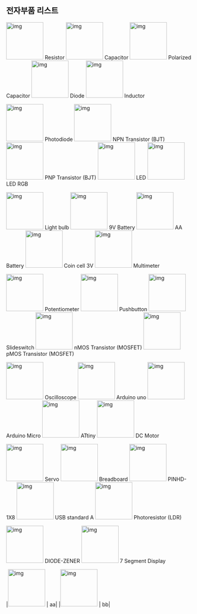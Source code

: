 ## 전자부품 리스트

<img src="http://s3-us-west-1.amazonaws.com/123d-circuits-symbols/schematic_symbol_4255_thumb.png" alt="img" style="width: 100px;"/> Resistor
<img src="http://s3-us-west-1.amazonaws.com/123d-circuits-symbols/schematic_symbol_4258_thumb.png" alt="img" style="width: 100px;"/> Capacitor
<img src="http://s3-us-west-1.amazonaws.com/123d-circuits-symbols/schematic_symbol_4259_thumb.png" alt="img" style="width: 100px;"/> Polarized Capacitor
<img src="http://s3-us-west-1.amazonaws.com/123d-circuits-symbols/schematic_symbol_4266_thumb.png" alt="img" style="width: 100px;"/> Diode
<img src="http://s3-us-west-1.amazonaws.com/123d-circuits-symbols/schematic_symbol_4257_thumb.png" alt="img" style="width: 100px;"/> Inductor

<img src="http://s3-us-west-1.amazonaws.com/123d-circuits-symbols/schematic_symbol_14368_thumb.png" alt="img" style="width: 100px;"/> Photodiode
<img src="http://s3-us-west-1.amazonaws.com/123d-circuits-symbols/schematic_symbol_4262_thumb.png" alt="img" style="width: 100px;"/> NPN Transistor (BJT)
<img src="http://s3-us-west-1.amazonaws.com/123d-circuits-symbols/schematic_symbol_4263_thumb.png" alt="img" style="width: 100px;"/> PNP Transistor (BJT)
<img src="http://s3-us-west-1.amazonaws.com/123d-circuits-symbols/schematic_symbol_9042_thumb.png" alt="img" style="width: 100px;"/> LED
<img src="http://s3-us-west-1.amazonaws.com/123d-circuits-symbols/schematic_symbol_9043_thumb.png" alt="img" style="width: 100px;"/> LED RGB

<img src="http://s3-us-west-1.amazonaws.com/123d-circuits-symbols/schematic_symbol_14358_thumb.png" alt="img" style="width: 100px;"/> Light bulb
<img src="http://s3-us-west-1.amazonaws.com/123d-circuits-symbols/schematic_symbol_4274_thumb.png" alt="img" style="width: 100px;"/> 9V Battery
<img src="http://s3-us-west-1.amazonaws.com/123d-circuits-symbols/schematic_symbol_14372_thumb.png" alt="img" style="width: 100px;"/> AA Battery
<img src="http://s3-us-west-1.amazonaws.com/123d-circuits-symbols/schematic_symbol_14371_thumb.png" alt="img" style="width: 100px;"/> Coin cell 3V
<img src="http://s3-us-west-1.amazonaws.com/123d-circuits-symbols/schematic_symbol_12945_thumb.png" alt="img" style="width: 100px;"/> Multimeter

<img src="http://s3-us-west-1.amazonaws.com/123d-circuits-symbols/schematic_symbol_4256_thumb.png" alt="img" style="width: 100px;"/> Potentiometer
<img src="http://s3-us-west-1.amazonaws.com/123d-circuits-symbols/schematic_symbol_4260_thumb.png" alt="img" style="width: 100px;"/> Pushbutton
<img src="http://s3-us-west-1.amazonaws.com/123d-circuits-symbols/schematic_symbol_4261_thumb.png" alt="img" style="width: 100px;"/> Slideswitch
<img src="http://s3-us-west-1.amazonaws.com/123d-circuits-symbols/schematic_symbol_4264_thumb.png" alt="img" style="width: 100px;"/> nMOS Transistor (MOSFET)
<img src="http://s3-us-west-1.amazonaws.com/123d-circuits-symbols/schematic_symbol_12944_thumb.png" alt="img" style="width: 100px;"/> pMOS Transistor (MOSFET)

<img src="http://s3-us-west-1.amazonaws.com/123d-circuits-symbols/schematic_symbol_10393_thumb.png" alt="img" style="width: 100px;"/> Oscilloscope
<img src="http://s3-us-west-1.amazonaws.com/123d-circuits-symbols/schematic_symbol_4286_thumb.png" alt="img" style="width: 100px;"/> Arduino uno
<img src="http://s3-us-west-1.amazonaws.com/123d-circuits-symbols/schematic_symbol_10318_thumb.png" alt="img" style="width: 100px;"/> Arduino Micro
<img src="http://s3-us-west-1.amazonaws.com/123d-circuits-symbols/schematic_symbol_10930_thumb.png" alt="img" style="width: 100px;"/> ATtiny
<img src="http://s3-us-west-1.amazonaws.com/123d-circuits-symbols/schematic_symbol_4271_thumb.png" alt="img" style="width: 100px;"/> DC Motor

<img src="http://s3-us-west-1.amazonaws.com/123d-circuits-symbols/schematic_symbol_4273_thumb.png" alt="img" style="width: 100px;"/> Servo
<img src="http://s3-us-west-1.amazonaws.com/123d-circuits-symbols/schematic_symbol_4285_thumb.png" alt="img" style="width: 100px;"/> Breadboard
<img src="http://s3-us-west-1.amazonaws.com/123d-circuits-symbols/schematic_symbol_12107_thumb.png" alt="img" style="width: 100px;"/> PINHD-1X8
<img src="http://s3-us-west-1.amazonaws.com/123d-circuits-symbols/schematic_symbol_11938_thumb.png" alt="img" style="width: 100px;"/> USB standard A
<img src="http://s3-us-west-1.amazonaws.com/123d-circuits-symbols/schematic_symbol_14328_thumb.png" alt="img" style="width: 100px;"/> Photoresistor (LDR)

<img src="http://s3-us-west-1.amazonaws.com/123d-circuits-symbols/schematic_symbol_4266_thumb.png" alt="img" style="width: 100px;"/> DIODE-ZENER
<img src="http://s3-us-west-1.amazonaws.com/123d-circuits-symbols/schematic_symbol_4279_thumb.png" alt="img" style="width: 100px;"/> 7 Segment Display


|<img src="http://s3-us-west-1.amazonaws.com/123d-circuits-symbols/schematic_symbol_4266_thumb.png" alt="img" style="width: 100px;"/> | aa|
|<img src="http://s3-us-west-1.amazonaws.com/123d-circuits-symbols/schematic_symbol_4266_thumb.png" alt="img" style="width: 100px;"/> | bb|